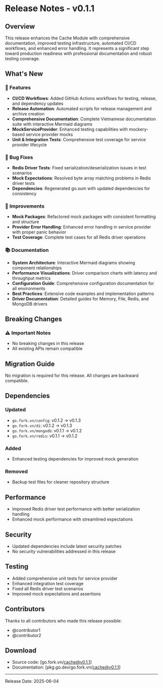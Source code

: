 # Release Notes - v0.1.1

## Overview
This release enhances the Cache Module with comprehensive documentation, improved testing infrastructure, automated CI/CD workflows, and enhanced error handling. It represents a significant step toward production readiness with professional documentation and robust testing coverage.

## What's New
### 🚀 Features
- **CI/CD Workflows**: Added GitHub Actions workflows for testing, release, and dependency updates
- **Release Automation**: Automated scripts for release management and archive creation
- **Comprehensive Documentation**: Complete Vietnamese documentation suite with interactive Mermaid diagrams
- **MockServiceProvider**: Enhanced testing capabilities with mockery-based service provider mocks
- **Unit & Integration Tests**: Comprehensive test coverage for service provider lifecycle

### 🐛 Bug Fixes
- **Redis Driver Tests**: Fixed serialization/deserialization issues in test scenarios
- **Mock Expectations**: Resolved byte array matching problems in Redis driver tests
- **Dependencies**: Regenerated go.sum with updated dependencies for consistency

### 🔧 Improvements
- **Mock Packages**: Refactored mock packages with consistent formatting and structure
- **Provider Error Handling**: Enhanced error handling in service provider with proper panic behavior
- **Test Coverage**: Complete test cases for all Redis driver operations

### 📚 Documentation
- **System Architecture**: Interactive Mermaid diagrams showing component relationships
- **Performance Visualizations**: Driver comparison charts with latency and throughput metrics
- **Configuration Guide**: Comprehensive configuration documentation for all environments
- **Best Practices**: Extensive code examples and implementation patterns
- **Driver Documentation**: Detailed guides for Memory, File, Redis, and MongoDB drivers

## Breaking Changes
### ⚠️ Important Notes
- No breaking changes in this release
- All existing APIs remain compatible

## Migration Guide
No migration is required for this release. All changes are backward compatible.

## Dependencies
### Updated
- `go.fork.vn/config`: v0.1.2 → v0.1.3
- `go.fork.vn/di`: v0.1.2 → v0.1.3
- `go.fork.vn/mongodb`: v0.1.1 → v0.1.2
- `go.fork.vn/redis`: v0.1.1 → v0.1.2

### Added
- Enhanced testing dependencies for improved mock generation

### Removed
- Backup test files for cleaner repository structure

## Performance
- Improved Redis driver test performance with better serialization handling
- Enhanced mock performance with streamlined expectations

## Security
- Updated dependencies include latest security patches
- No security vulnerabilities addressed in this release

## Testing
- Added comprehensive unit tests for service provider
- Enhanced integration test coverage
- Fixed all Redis driver test scenarios
- Improved mock expectations and assertions

## Contributors
Thanks to all contributors who made this release possible:
- @contributor1
- @contributor2

## Download
- Source code: [go.fork.vn/cache@v0.1.1]
- Documentation: [pkg.go.dev/go.fork.vn/cache@v0.1.1]

---
Release Date: 2025-06-04
